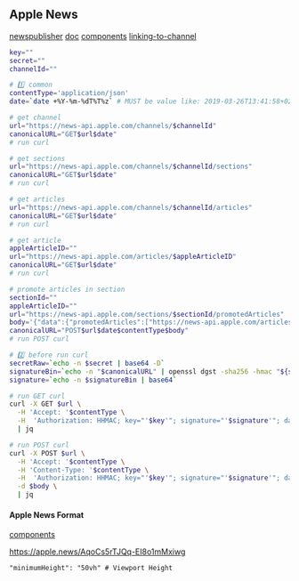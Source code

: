 Apple News
-

[newspublisher](https://www.icloud.com/#newspublisher)
[doc](https://developer.apple.com/documentation/apple_news/apple_news_api)
[components](https://developer.apple.com/documentation/apple_news/apple_news_format/components)
[linking-to-channel](https://www.apple.com/itunes/marketing-on-news/identity-guidelines.html#linking-to-your-channel)

````sh
key=""
secret=""
channelId=""

# 1️⃣ common
contentType='application/json'
date=`date +%Y-%m-%dT%T%z` # MUST be value like: 2019-03-26T13:41:58+02:00

# get channel
url="https://news-api.apple.com/channels/$channelId"
canonicalURL="GET$url$date"
# run curl

# get sections
url="https://news-api.apple.com/channels/$channelId/sections"
canonicalURL="GET$url$date"
# run curl

# get articles
url="https://news-api.apple.com/channels/$channelId/articles"
canonicalURL="GET$url$date"
# run curl

# get article
appleArticleID=""
url="https://news-api.apple.com/articles/$appleArticleID"
canonicalURL="GET$url$date"
# run curl

# promote articles in section
sectionId=""
appleArticleID=""
url="https://news-api.apple.com/sections/$sectionId/promotedArticles"
body='{"data":{"promotedArticles":["https://news-api.apple.com/articles/'$appleArticleID'"]}}'
canonicalURL="POST$url$date$contentType$body"
# run POST curl

# 2️⃣ before run curl
secretRaw=`echo -n $secret | base64 -D`
signatureBin=`echo -n "$canonicalURL" | openssl dgst -sha256 -hmac "${secretRaw}" -binary`
signature=`echo -n $signatureBin | base64`

# run GET curl
curl -X GET $url \
  -H 'Accept: '$contentType \
  -H  'Authorization: HHMAC; key="'$key'"; signature="'$signature'"; date="'$date'"' \
  | jq

# run POST curl
curl -X POST $url \
  -H 'Accept: '$contentType \
  -H 'Content-Type: '$contentType \
  -H  'Authorization: HHMAC; key="'$key'"; signature="'$signature'"; date="'$date'"' \
  -d $body \
  | jq

````

#### Apple News Format

[components](https://developer.apple.com/documentation/apple_news/apple_news_format/components)

https://apple.news/AqoCs5rTJQq-EI8o1mMxiwg

````
"minimumHeight": "50vh" # Viewport Height
````
